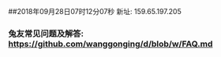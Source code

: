 ##2018年09月28日07时12分07秒 新址: 159.65.197.205
### 兔友常见问题及解答: https://github.com/wanggonging/d/blob/w/FAQ.md

